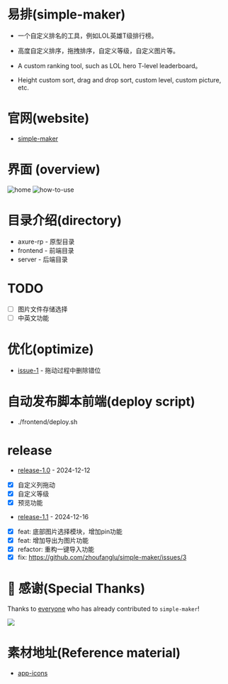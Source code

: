 # 易排(simple-maker)
- 一个自定义排名的工具，例如LOL英雄T级排行榜。  
- 高度自定义排序，拖拽排序，自定义等级，自定义图片等。

- A custom ranking tool, such as LOL hero T-level leaderboard。
-  Height custom sort, drag and drop sort, custom level, custom picture, etc.
# 官网(website)
- [simple-maker](http://simple-maker.fun)

# 界面 (overview) 
![home](https://github.com/zhoufanglu/simple-maker/blob/main/preview/app-use-times.png)
![how-to-use](https://github.com/zhoufanglu/simple-maker/blob/main/preview/simple-maker-demo.gif)

# 目录介绍(directory) 
- axure-rp - 原型目录
- frontend - 前端目录
- server - 后端目录

# TODO
- [ ] 图片文件存储选择
- [ ] 中英文功能

# 优化(optimize)
- [issue-1](https://github.com/zhoufanglu/simple-maker/issues/1) - 拖动过程中删除错位 

# 自动发布脚本前端(deploy script)
- ./frontend/deploy.sh

# release
- [release-1.0](https://github.com/zhoufanglu/simple-maker/releases/tag/dev-1.0) - 2024-12-12
- [x] 自定义列拖动
- [x] 自定义等级
- [x] 预览功能

- [release-1.1](https://github.com/zhoufanglu/simple-maker/releases/tag/dev-1.1) - 2024-12-16  
- [x] feat: 底部图片选择模块，增加pin功能
- [x] feat: 增加导出为图片功能
- [x] refactor: 重构一键导入功能
- [x] fix: https://github.com/zhoufanglu/simple-maker/issues/3

# 💌 感谢(Special Thanks)

Thanks to [everyone](https://github.com/zhoufanglu/simple-maker/graphs/contributors) who has already contributed to `simple-maker`!

<a href="https://github.com/zhoufanglu/simple-maker/graphs/contributors">
  <img src="https://contrib.rocks/image?repo=zhoufanglu/simple-maker" />
</a>


# 素材地址(Reference material)
- [app-icons](https://appicons.co/?ref=pushkeen)
